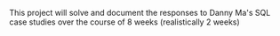 This project will solve and document the responses to Danny Ma's SQL case studies over the course of 8 weeks (realistically 2 weeks)